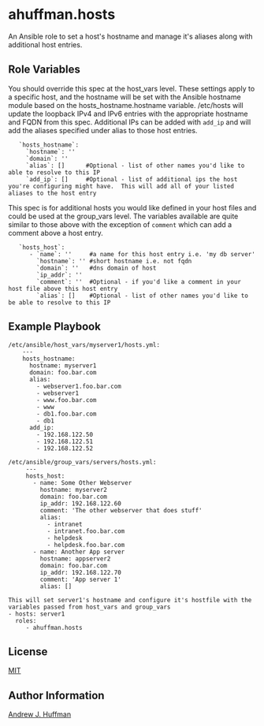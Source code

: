 # ahuffman.hosts

An Ansible role to set a host's hostname and manage it's aliases along with additional host entries.

## Role Variables

You should override this spec at the host_vars level.  These settings apply to a specific host, and the hostname will be set with the Ansible hostname module based on the hosts_hostname.hostname variable.  /etc/hosts will update the loopback IPv4 and IPv6 entries with the appropriate hostname and FQDN from this spec.  Additional IPs can be added with `add_ip` and will add the aliases specified under alias to those host entries.

       `hosts_hostname`:
         `hostname`: ''
         `domain`: ''
         `alias`: []      #Optional - list of other names you'd like to able to resolve to this IP
         `add_ip`: []     #Optional - list of additional ips the host you're configuring might have.  This will add all of your listed aliases to the host entry

This spec is for additional hosts you would like defined in your host files and could be used at the group_vars level.  The variables available are quite similar to those above with the exception of `comment` which can add a comment above a host entry.

       `hosts_host`:
          - `name`: ''     #a name for this host entry i.e. 'my db server'
            `hostname`: '' #short hostname i.e. not fqdn
            `domain`: ''   #dns domain of host
            `ip_addr`: ''
            `comment`: ''  #Optional - if you'd like a comment in your host file above this host entry
            `alias`: []    #Optional - list of other names you'd like to be able to resolve to this IP

## Example Playbook


    /etc/ansible/host_vars/myserver1/hosts.yml:
        ---
        hosts_hostname:
          hostname: myserver1
          domain: foo.bar.com
          alias:
            - webserver1.foo.bar.com
            - webserver1
            - www.foo.bar.com
            - www
            - db1.foo.bar.com
            - db1
          add_ip:
            - 192.168.122.50
            - 192.168.122.51
            - 192.168.122.52

    /etc/ansible/group_vars/servers/hosts.yml:
         ---
         hosts_host:
           - name: Some Other Webserver
             hostname: myserver2
             domain: foo.bar.com
             ip_addr: 192.168.122.60
             comment: 'The other webserver that does stuff'
             alias:
               - intranet
               - intranet.foo.bar.com
               - helpdesk
               - helpdesk.foo.bar.com
           - name: Another App server
             hostname: appserver2
             domain: foo.bar.com
             ip_addr: 192.168.122.70
             comment: 'App server 1'
             alias: []

    This will set server1's hostname and configure it's hostfile with the variables passed from host_vars and group_vars
    - hosts: server1
      roles:
         - ahuffman.hosts


## License

[MIT](LICENSE)

## Author Information

[Andrew J. Huffman](https://github.com/ahuffman)
